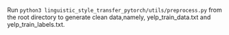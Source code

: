  Run `python3 linguistic_style_transfer_pytorch/utils/preprocess.py` from the root directory to generate clean data,namely, yelp_train_data.txt and yelp_train_labels.txt.
